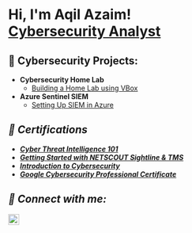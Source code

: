 <h1>Hi, I'm Aqil Azaim! <br/> <a href="https://www.linkedin.com/in/aqil-azaim-ramlee/">Cybersecurity Analyst</a>

<h2>👾 Cybersecurity Projects:</h2>

- <b>Cybersecurity Home Lab </b>
  - [Building a Home Lab using VBox](lik)
- <b>Azure Sentinel SIEM </b>
  - [Setting Up SIEM in Azure](link) <b><i>

<h2>📜 Certifications</h2>

- [Cyber Threat Intelligence 101](https://arcx.io/verify-certificate?id=bb600e4b372589ecbf7d5f862b2a89c9c16344b5&k=de5a2e09df3448bf949b34e8ebd23637)
- [Getting Started with NETSCOUT Sightline & TMS](https://verify.skilljar.com/c/ts2boed3tyt2)
- [Introduction to Cybersecurity](https://www.credly.com/badges/03d9260a-7fef-4090-bc1e-fc71ab502472)
- [Google Cybersecurity Professional Certificate](https://coursera.org/share/9d8b83930a920973dd368e77a9d27c22)

<h2> 🤳 Connect with me:</h2>

[<img align="left" alt="JoshMadakor | LinkedIn" width="22px" src="https://cdn.jsdelivr.net/npm/simple-icons@v3/icons/linkedin.svg" />][linkedin]

[linkedin]: https://www.linkedin.com/in/aqil-azaim-ramlee/

<!--
**joshmadakor1/joshmadakor1** is a ✨ _special_ ✨ repository because its `README.md` (this file) appears on your GitHub profile.

Here are some ideas to get you started:

- 🔭 I’m currently working on ...
- 🌱 I’m currently learning ...
- 👯 I’m looking to collaborate on ...
- 🤔 I’m looking for help with ...
- 💬 Ask me about ...
- 📫 How to reach me: ...
- 😄 Pronouns: ...
- ⚡ Fun fact: ...
-->
